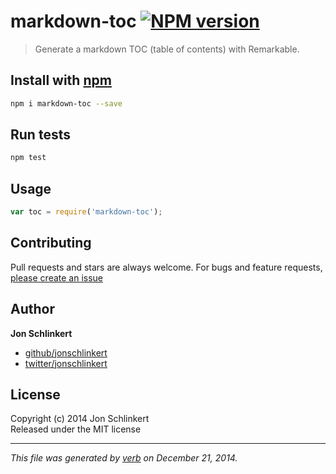 # markdown-toc [![NPM version](https://badge.fury.io/js/markdown-toc.svg)](http://badge.fury.io/js/markdown-toc)

> Generate a markdown TOC (table of contents) with Remarkable.

## Install with [npm](npmjs.org)

```bash
npm i markdown-toc --save
```

## Run tests

```bash
npm test
```

## Usage

```js
var toc = require('markdown-toc');
```

## Contributing
Pull requests and stars are always welcome. For bugs and feature requests, [please create an issue](https://github.com/jonschlinkert/markdown-toc/issues)

## Author

**Jon Schlinkert**
 
+ [github/jonschlinkert](https://github.com/jonschlinkert)
+ [twitter/jonschlinkert](http://twitter.com/jonschlinkert) 

## License
Copyright (c) 2014 Jon Schlinkert  
Released under the MIT license

***

_This file was generated by [verb](https://github.com/assemble/verb) on December 21, 2014._
